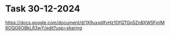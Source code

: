 # Task 30-12-2024

https://docs.google.com/document/d/1X9uxxdIfvHz1OfQTGn5Zn8XW5FjnlM6OQG6OBkL63wY/edit?usp=sharing
